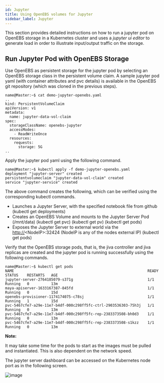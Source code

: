 ```yaml
---
id: Jupyter
title: Using OpenEBS volumes for Jupyter
sidebar_label: Jupyter
---
```


This section provides detailed instructions on how to run a jupyter pod on OpenEBS storage in a Kubernetes cluster and uses a *jupyter ui editor* to generate load in order to illustrate input/output traffic on
the storage.

Run Jupyter Pod with OpenEBS Storage
------------------------------------

Use OpenEBS as persistent storage for the jupyter pod by selecting an OpenEBS storage class in the persistent volume claim. A sample jupyter pod yaml (with container attributes and pvc details) is available in the OpenEBS git repository (which was cloned in the previous steps).

```
name@Master:~$ cat demo-jupyter-openebs.yaml 
.. 
kind: PersistentVolumeClaim 
apiVersion: v1 
metadata: 
  name: jupyter-data-vol-claim 
spec: 
  storageClassName: openebs-jupyter
  accessModes: 
    - ReadWriteOnce 
  resources: 
    requests: 
      storage: 5G 
..
```

Apply the jupyter pod yaml using the following command.

    name@Master:~$ kubectl apply -f demo-jupyter-openebs.yaml
    deployment "jupyter-server" created
    persistentvolumeclaim "jupyter-data-vol-claim" created
    service "jupyter-service" created

The above command creates the following, which can be verified using the corresponding kubectl commands.

-   Launches a Jupyter Server, with the specified notebook file from github (kubectl get deployments)
-   Creates an OpenEBS Volume and mounts to the Jupyter Server Pod (/mnt/data) (kubectl get pvc) (kubectl get pv) (kubectl get pods)
-   Exposes the Jupyter Server to external world via the <http://>\<NodeIP\>:32424 (NodeIP is any of the nodes external IP) (kubectl get pods)

Verify that the OpenEBS storage pods, that is, the jiva controller and jiva replicas are created and the jupyter pod is running successfully using the following commands.

    name@Master:~$ kubectl get pods
    NAME                                                             READY     STATUS    RESTARTS   AGE
    jupyter-server-2764185079-s371g                                  1/1       Running   0          13m
    maya-apiserver-1633167387-845fd                                  1/1       Running   0          15d
    openebs-provisioner-1174174075-c78sj                             1/1       Running   1          15d
    pvc-5467cfe7-a29e-11e7-b4df-000c298ff5fc-ctrl-2903536303-75h3j   1/1       Running   0          13m
    pvc-5467cfe7-a29e-11e7-b4df-000c298ff5fc-rep-2383373508-bh0d3    1/1       Running   0          13m
    pvc-5467cfe7-a29e-11e7-b4df-000c298ff5fc-rep-2383373508-s1kzz    1/1       Running   0          13m

**Note:**

It may take some time for the pods to start as the images must be pulled and instantiated. This is also dependent on the network speed.

The jupyter server dashboard can be accessed on the Kubernetes node port as in the following screen.

![image](https://raw.githubusercontent.com/openebs/openebs/master/documentation/source/_static/Jupyter.png)

<!-- Hotjar Tracking Code for https://docs.openebs.io -->
<script>
   (function(h,o,t,j,a,r){
       h.hj=h.hj||function(){(h.hj.q=h.hj.q||[]).push(arguments)};
       h._hjSettings={hjid:785693,hjsv:6};
       a=o.getElementsByTagName('head')[0];
       r=o.createElement('script');r.async=1;
       r.src=t+h._hjSettings.hjid+j+h._hjSettings.hjsv;
       a.appendChild(r);
   })(window,document,'https://static.hotjar.com/c/hotjar-','.js?sv=');
</script>
